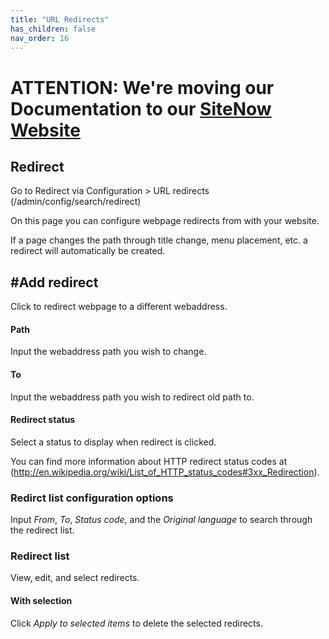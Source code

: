 ```yaml
---
title: "URL Redirects"
has_children: false
nav_order: 16
---
```

# ATTENTION: We're moving our Documentation to our [SiteNow Website](http://sitenow.uiowa.edu/documentation/url-redirects)

## Redirect

Go to Redirect via Configuration > URL redirects (/admin/config/search/redirect)

On this page you can configure webpage redirects from with your website.

If a page changes the path through title change, menu placement, etc. a redirect will automatically be created.

## #Add redirect

Click to redirect webpage to a different webaddress.

#### Path

Input the webaddress path you wish to change.

#### To

Input the webaddress path you wish to redirect old path to.

#### Redirect status

Select a status to display when redirect is clicked.

You can find more information about HTTP redirect status codes at (http://en.wikipedia.org/wiki/List_of_HTTP_status_codes#3xx_Redirection).

### Redirct list configuration options

Input *From*, *To*, *Status code*, and the *Original language* to search through the redirect list.

### Redirect list

View, edit, and select redirects.

#### With selection

Click *Apply to selected items* to delete the selected redirects.
